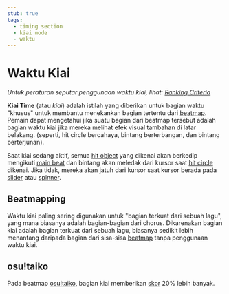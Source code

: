 ```yaml
---
stub: true
tags:
  - timing section
  - kiai mode
  - waktu
---
```


# Waktu Kiai

*Untuk peraturan seputar penggunaan waktu kiai, lihat: [Ranking Criteria](/wiki/Ranking_Criteria)*

**Kiai Time** (atau *kiai*) adalah istilah yang diberikan untuk bagian waktu "khusus" untuk membantu menekankan bagian tertentu dari [beatmap](/wiki/Beatmap). Pemain dapat mengetahui jika suatu bagian dari beatmap tersebut adalah bagian waktu kiai jika mereka melihat efek visual tambahan di latar belakang. (seperti, hit circle bercahaya, bintang berterbangan, dan bintang berterjunan).

Saat kiai sedang aktif, semua [hit object](/wiki/Hit_object) yang dikenai akan berkedip mengikuti [main beat](/wiki/Beatmap_Editor/Timing) dan bintang akan meledak dari kursor saat [hit circle](/wiki/Hit_object/Hit_circle) dikenai. Jika tidak, mereka akan jatuh dari kursor saat kursor berada pada [slider](/wiki/Hit_object/Slider) atau [spinner](/wiki/Hit_object/Spinner).

## Beatmapping

Waktu kiai paling sering digunakan untuk "bagian terkuat dari sebuah lagu", yang mana biasanya adalah bagian-bagian dari chorus. Dikarenakan bagian kiai adalah bagian terkuat dari sebuah lagu, biasanya sedikit lebih menantang daripada bagian dari sisa-sisa [beatmap](/wiki/Beatmap) tanpa penggunaan waktu kiai.

## osu!taiko

Pada beatmap [osu!taiko](/wiki/Game_mode/osu!taiko), bagian kiai memberikan [skor](/wiki/Score) 20% lebih banyak.

